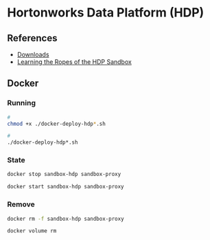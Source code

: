# Hortonworks Data Platform (HDP)

<!--
https://github.com/Anddew/expedia/blob/master/docker-compose.yml
https://github.com/vhbfernandes/hdp-sandbox
https://github.com/cwhd/hdp-r
-->

## References

- [Downloads](https://www.cloudera.com/downloads/hortonworks-sandbox/hdp.html)
- [Learning the Ropes of the HDP Sandbox](https://www.cloudera.com/tutorials/learning-the-ropes-of-the-hdp-sandbox.html)

<!--
https://www.youtube.com/watch?v=5TJMudSNn9c
-->

## Docker

### Running

```sh
#
chmod +x ./docker-deploy-hdp*.sh

#
./docker-deploy-hdp*.sh
```

<!--
0.0.0.0:1080->1080
0.0.0.0:1100->1100
0.0.0.0:1111->1111
0.0.0.0:1988->1988
0.0.0.0:2100->2100
0.0.0.0:2181-2182->2181-2182 # ZooKeeper
0.0.0.0:2201-2202->2201-2202
0.0.0.0:2222->2222
0.0.0.0:3000->3000
0.0.0.0:4040->4040
0.0.0.0:4200->4200
0.0.0.0:4242->4242
0.0.0.0:4557->4557
0.0.0.0:5007->5007
0.0.0.0:5011->5011
0.0.0.0:6001->6001
0.0.0.0:6003->6003
0.0.0.0:6008->6008
0.0.0.0:6080->6080
0.0.0.0:6188->6188
0.0.0.0:6627->6627
0.0.0.0:6667->6667 # Kafka
0.0.0.0:7777->7777
0.0.0.0:7788->7788
0.0.0.0:8000->8000
0.0.0.0:8005->8005
0.0.0.0:8020->8020
0.0.0.0:8032->8032
0.0.0.0:8040->8040
0.0.0.0:8042->8042
0.0.0.0:8080-8082->8080-8082
0.0.0.0:8086->8086
0.0.0.0:8088->8088
0.0.0.0:8090-8091->8090-8091
0.0.0.0:8188->8188
0.0.0.0:8443->8443
0.0.0.0:8744->8744
0.0.0.0:8765->8765
0.0.0.0:8886->8886
0.0.0.0:8888-8889->8888-8889
0.0.0.0:8983->8983
0.0.0.0:8993->8993
0.0.0.0:9000->9000
0.0.0.0:9088-9091->9088-9091
0.0.0.0:9995-9996->9995-9996
0.0.0.0:10000-10001->10000-10001
0.0.0.0:10015-10016->10015-10016
0.0.0.0:10500->10500
0.0.0.0:10502->10502
0.0.0.0:11000->11000
0.0.0.0:12049->12049
0.0.0.0:12200->12200
0.0.0.0:15000->15000
0.0.0.0:15002->15002
0.0.0.0:15500->15500
0.0.0.0:16000->16000
0.0.0.0:16010->16010
0.0.0.0:16020->16020
0.0.0.0:16030->16030
0.0.0.0:18080-18081->18080-18081
0.0.0.0:19888->19888
0.0.0.0:21000->21000
0.0.0.0:33553->33553
0.0.0.0:39419->39419
0.0.0.0:42111->42111
0.0.0.0:50070->50070
0.0.0.0:50075->50075
0.0.0.0:50079->50079
0.0.0.0:50095->50095
0.0.0.0:50111->50111
0.0.0.0:60000->60000
0.0.0.0:60080->60080
0.0.0.0:61080->61080
0.0.0.0:61888->61888

echo '127.0.0.1 sandbox-hdp.hortonworks.com sandbox-hdf.hortonworks.com' | sudo tee -a /private/etc/hosts

http://sandbox-hdp.hortonworks.com:1080/splash.html
-->

### State

```sh
docker stop sandbox-hdp sandbox-proxy
```

```sh
docker start sandbox-hdp sandbox-proxy
```

### Remove

```sh
docker rm -f sandbox-hdp sandbox-proxy

docker volume rm
```
